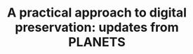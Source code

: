 ---
abstract: null
creators:
- Helen Hockx-Yu
- Adam Farquhar
date: null
document_url: https://services.phaidra.univie.ac.at/api/object/o:294463/download
grand_parent: iPRES
institutions: []
keywords:
- beijing
landing_page_url: https://phaidra.univie.ac.at/o:294463
language: eng
layout: publication
license: CC BY-SA 3.0 AT
notes_url: null
parent: iPRES 2007
publication_type: presentation
size: 308599
slides_url: null
source_name: iPRES
stream_url: null
title: 'A practical approach to digital preservation: updates from PLANETS'
year: 2007
---